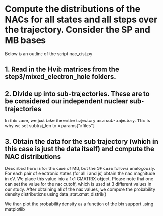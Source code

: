 # Compute the distributions of the NACs for all states and all steps over the trajectory. Consider the SP and MB bases

Below is an outline of the script nac_dist.py

## 1. Read in the Hvib matrices from the step3/mixed_electron_hole folders.  
## 2. Divide up into sub-trajectories. These are to be considered our independent nuclear sub-trajectories
In this case, we just take the entire trajectory as a sub-trajectory. This is why we set subtraj_len to = params["nfiles"]

## 3.  Obtain the data for the sub trajectory (which in this case is just the data itself) and compute the NAC distributions

Described here is for the case of MB, but the SP case follows analogously. For each pair of electronic states (for all i and js) obtain the nac magnitude in eV. We place this value into a 1x1 CMATRIX object. Please note that one can set the value for the nac cutoff, which is used at 3 different values in our study.
After obtaining all of the nac values, we compute the probability density distributions using data_stat.cmat_distrib()

We then plot the probability density as a function of the bin support using matplotlib

